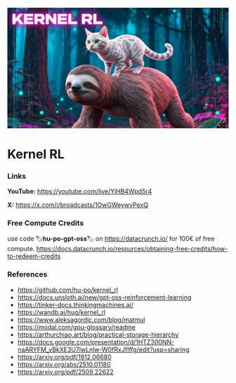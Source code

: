 ![thumbnail](thumbnail.jpg)

# Kernel RL

### Links

**YouTube:** https://youtube.com/live/YiHB4Wpd5r4

**X:** https://x.com/i/broadcasts/1OwGWeywvPexQ

### Free Compute Credits

use code 🏷️**hu-po-gpt-oss**🏷️ on https://datacrunch.io/ for 100€ of free compute.
https://docs.datacrunch.io/resources/obtaining-free-credits/how-to-redeem-credits

### References

- https://github.com/hu-po/kernel_rl
- https://docs.unsloth.ai/new/gpt-oss-reinforcement-learning
- https://tinker-docs.thinkingmachines.ai/
- https://wandb.ai/hug/kernel_rl
- https://www.aleksagordic.com/blog/matmul
- https://modal.com/gpu-glossary/readme
- https://arthurchiao.art/blog/practical-storage-hierarchy
- https://docs.google.com/presentation/d/1HTZ300NN-naARYFM_vBkXE3U7lwLnlw-W0fRxJfIffg/edit?usp=sharing
- https://arxiv.org/pdf/1912.06680
- https://arxiv.org/abs/2510.01180
- https://arxiv.org/pdf/2509.22622